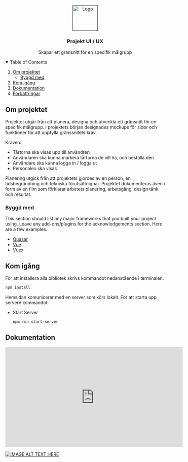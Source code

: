 <!--
*** Thanks for checking out the Best-README-Template. If you have a suggestion
*** that would make this better, please fork the repo and create a pull request
*** or simply open an issue with the tag "enhancement".
*** Thanks again! Now go create something AMAZING! :D
-->



<!-- PROJECT SHIELDS -->
<!--
*** I'm using markdown "reference style" links for readability.
*** Reference links are enclosed in brackets [ ] instead of parentheses ( ).
*** See the bottom of this document for the declaration of the reference variables
*** for contributors-url, forks-url, etc. This is an optional, concise syntax you may use.
*** https://www.markdownguide.org/basic-syntax/#reference-style-links
-->

<!-- PROJECT LOGO -->
<br />
<p align="center">
  <a href="">
    <img src="https://pngimage.net/wp-content/uploads/2018/05/cake-shop-logo-png-3.png" alt="Logo" width="80" height="80">
  </a>

  <h3 align="center">Projekt UI / UX</h3>

  <p align="center">
    Skapar ett gränsnitt för en specifik målgrupp
    <br />
  </p>
</p>



<!-- TABLE OF CONTENTS -->
<details open="open">
  <summary>Table of Contents</summary>
  <ol>
    <li>
      <a href="#om-projektet">Om projektet</a>
      <ul>
        <li><a href="#byggd-med">Byggd med</a></li>
      </ul>
    </li>
    <li>
      <a href="#kom-igång">Kom igång</a>
    </li>
    <li><a href="#dokumentation">Dokumentation</a></li>
    <li><a href="#förbättringar">Förbättringar</a></li>
  </ol>
</details>



<!-- ABOUT THE PROJECT -->
## Om projektet

Projektet utgår från att planera, designa och utveckla ett gränsnitt för en specifik målgrupp. I projektets början designades mockups för sidor och funktioner för att uppfylla 
gränssnitets krav.

Kraven:
* Tårtorna ska visas upp till användren
* Användaren ska kunna markera tårtorna de vill ha, och beställa den
* Användare ska kunna logga in / logga ut
* Personalen ska visas 

Planering utgick från att projektets gjordes av en person, en tidsbegrändning och tekniska förutsättnignar. Projektet dokumenteras även i form av en film som förklarar arbetets planering, arbetsgång, design tänk och resultat. 

### Byggd med

This section should list any major frameworks that you built your project using. Leave any add-ons/plugins for the acknowledgements section. Here are a few examples.
* [Quasar](https://quasar.dev/)
* [Vue](https://vuejs.org/)
* [Vuex](https://vuex.vuejs.org/)



<!-- GETTING STARTED -->
## Kom igång

För att installera alla bibliotek skrivs kommandot nedanstående i terminalen.
  ```sh
  npm install
  ```

Hemsidan komunicerar med en server som körs lokalt. För att starta upp servern kommandot:
* Start Server
  ```sh
  npm run start-server
  ```
## Dokumentation
<iframe width="560" height="315" src="https://www.youtube.com/embed/AiztLLVSUww" title="YouTube video player" frameborder="0" allow="accelerometer; autoplay; clipboard-write; encrypted-media; gyroscope; picture-in-picture" allowfullscreen></iframe>

[![IMAGE ALT TEXT HERE](https://img.youtube.com/vi/embed/AiztLLVSUww/0.jpg)](https://www.youtube.com/embed/AiztLLVSUww)
